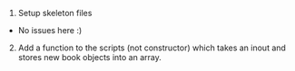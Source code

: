1. Setup skeleton files
  - No issues here :)
2. Add a function to the scripts (not constructor) which takes an inout and stores new book objects into an array.